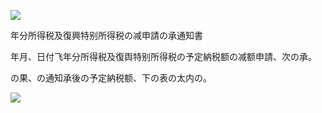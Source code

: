 ![](https://www.nta.go.jp/tmp/7f2e1994-2a1c-4e92-b1ff-d7280cd478f0/images/7966b65b5e4e8aea0b46eed7387fccdb4ff09a4047b08849da16212852209cd2.jpg)

年分所得税及復興特别所得税の减申請の承通知書

年月、日付飞年分所得税及復舆特别所得税の予定納税额の减额申請、次の承。

の果、の通知承後の予定納税额、下の表の太内の。

![](https://www.nta.go.jp/tmp/7f2e1994-2a1c-4e92-b1ff-d7280cd478f0/images/946d8a3e73a9f6b19b4a92003454c758f81427e23e74b691e1b750022644afe2.jpg)